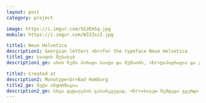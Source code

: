 ```yaml
---
layout: post
category: project

image: https://i.imgur.com/5GJEmSq.jpg
mobile: https://i.imgur.com/W32ZxzI.jpg

title1: Neue Helvetica
description1: Georgian letters <br>for the typeface Neue Helvetica
title1_ge: საიტის შესახებ
description1_ge: არის ჩემი პირადი საიტი და მუშაობს, <br>ტიპოგრაფია და გრაფიკული დიზაინი

title2: Created at
description2: Monotype<br>Bad Homburg
title2_ge: მეტი ინფორმაცია
description2_ge: სხვა დეტალების გასარკვევად, <br>იხილეთ შემდეგი გვერდი
---
```

